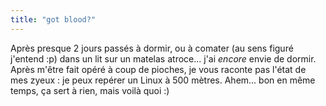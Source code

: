```yaml
---
title: "got blood?"
---
```


Après presque 2 jours passés à dormir, ou à comater (au sens figuré j'entend
:p) dans un lit sur un matelas atroce... j'ai *encore* envie de dormir.  
Après m'être fait opéré à coup de pioches, je vous raconte pas l'état de mes
zyeux : je peux repérer un Linux à 500 mètres. Ahem... bon en même temps, ça
sert à rien, mais voilà quoi :)

